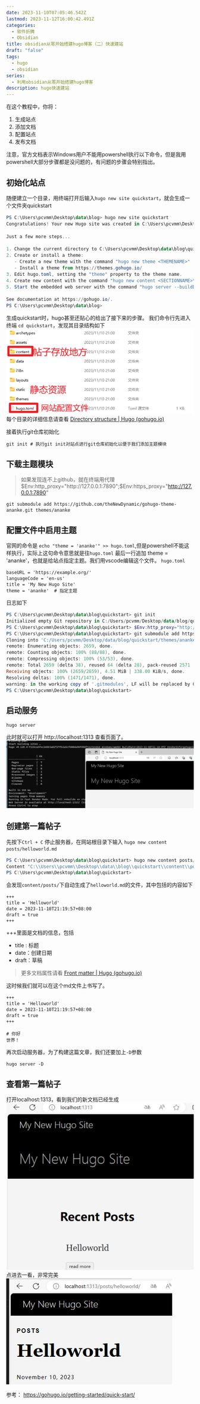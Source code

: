 ```yaml
---
date: 2023-11-10T07:05:46.542Z
lastmod: 2023-11-12T16:00:42.491Z
categories:
  - 软件折腾
  - Obsidian
title: obsidian从零开始搭建hugo博客（二）快速建站
draft: "false"
tags:
  - hugo
  - obsidian
series:
  - 利用obsidian从零开始搭建hugo博客
description: hugo快速建站
---
```

在这个教程中，你将：
1. 生成站点  
2. 添加文档
3. 配置站点
4. 发布文档

注意，官方文档表示Windows用户不能用powershell执行以下命令，但是我用powershell大部分步骤都是没问题的，有问题的步骤会特别指出。
## 初始化站点
随便建立一个目录，用终端打开后输入`hugo new site quickstart`，就会生成一个文件夹quickstart

```powershell
PS C:\Users\pcvmm\Desktop\data\blog> hugo new site quickstart
Congratulations! Your new Hugo site was created in C:\Users\pcvmm\Desktop\data\blog\quickstart.

Just a few more steps...

1. Change the current directory to C:\Users\pcvmm\Desktop\data\blog\quickstart.
2. Create or install a theme:
   - Create a new theme with the command "hugo new theme <THEMENAME>"
   - Install a theme from https://themes.gohugo.io/
3. Edit hugo.toml, setting the "theme" property to the theme name.
4. Create new content with the command "hugo new content <SECTIONNAME>\<FILENAME>.<FORMAT>".
5. Start the embedded web server with the command "hugo server --buildDrafts".

See documentation at https://gohugo.io/.
PS C:\Users\pcvmm\Desktop\data\blog>
```
生成quickstart时，hugo甚至还贴心的给出了接下来的步骤。
我们命令行先进入终端 `cd quickstart`，发现其目录结构如下 
![](Pasted%20image%2020231110210410.png)
每个目录的详细信息请查看 [Directory structure | Hugo (gohugo.io)](https://gohugo.io/getting-started/directory-structure/)

接着执行git仓库初始化
```
git init # 执行git init对站点进行git仓库初始化以便于我们添加主题模块
```

## 下载主题模块
> 如果发现连不上github，就在终端用代理 $Env:http_proxy="http://127.0.0.1:7890";$Env:https_proxy="http://127.0.0.1:7890" 
```
git submodule add https://github.com/theNewDynamic/gohugo-theme-ananke.git themes/ananke
```

## 配置文件中启用主题
官网的命令是 `echo "theme = 'ananke'" >> hugo.toml`,但是powershell不能这样执行，实际上这句命令意思就是往`hugo.toml` 最后一行追加 theme = 'ananke'，也就是给站点指定主题。我们用vscode编辑这个文件。
`hugo.toml`
```
baseURL = 'https://example.org/'
languageCode = 'en-us'
title = 'My New Hugo Site'
theme = 'ananke'  # 指定主题
```

日志如下
```powershell
PS C:\Users\pcvmm\Desktop\data\blog\quickstart> git init
Initialized empty Git repository in C:/Users/pcvmm/Desktop/data/blog/quickstart/.git/
PS C:\Users\pcvmm\Desktop\data\blog\quickstart> $Env:http_proxy="http://127.0.0.1:7890";$Env:https_proxy="http://127.0.0.1:7890" 
PS C:\Users\pcvmm\Desktop\data\blog\quickstart> git submodule add https://github.com/theNewDynamic/gohugo-theme-ananke.git themes/ananke
Cloning into 'C:/Users/pcvmm/Desktop/data/blog/quickstart/themes/ananke'...
remote: Enumerating objects: 2659, done.
remote: Counting objects: 100% (88/88), done.
remote: Compressing objects: 100% (53/53), done.
remote: Total 2659 (delta 38), reused 64 (delta 28), pack-reused 2571
Receiving objects: 100% (2659/2659), 4.51 MiB | 338.00 KiB/s, done.
Resolving deltas: 100% (1471/1471), done.
warning: in the working copy of '.gitmodules', LF will be replaced by CRLF the next time Git touches it
PS C:\Users\pcvmm\Desktop\data\blog\quickstart>
```


## 启动服务
```
hugo server
```
此时就可以打开 http://localhost:1313 查看页面了。
![](Pasted%20image%2020231110211616.png)

## 创建第一篇帖子
先按下`Ctrl + C` 停止服务器，在网站根目录下输入 `hugo new content posts/helloworld.md`

```powershell
PS C:\Users\pcvmm\Desktop\data\blog\quickstart> hugo new content posts/helloworld.md
Content "C:\\Users\\pcvmm\\Desktop\\data\\blog\\quickstart\\content\\posts\\helloworld.md" created
PS C:\Users\pcvmm\Desktop\data\blog\quickstart>
```
会发现`content/posts/`下自动生成了`helloworld.md`的文件，其中包括的内容如下
```
+++
title = 'Helloworld'
date = 2023-11-10T21:19:57+08:00
draft = true
+++
```
+++里面是文档的信息，包括
- title : 标题
- date：创建日期
- draft：草稿

> 更多文档属性请看 [Front matter | Hugo (gohugo.io)](https://gohugo.io/content-management/front-matter/)

这时候我们就可以在这个md文件上书写了。

```
+++
title = 'Helloworld'
date = 2023-11-10T21:19:57+08:00
draft = true
+++

# 你好
世界！
```

再次启动服务器，为了构建这篇文章，我们还要加上`-D`参数
```
hugo server -D
```

## 查看第一篇帖子
打开localhost:1313，看到我们的新文档已经生成
![](Pasted%20image%2020231110212746.png)
点进去一看，非常完美
![](Pasted%20image%2020231110212819.png)





参考： https://gohugo.io/getting-started/quick-start/